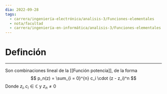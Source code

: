 ```yaml
---
dia: 2022-09-28
tags:
  - carrera/ingeniería-electrónica/analisis-3/Funciones-elementales
  - nota/facultad
  - carrera/ingeniería-en-informática/analisis-3/Funciones-elementales
---
```

# Definción
---
Son combinaciones lineal de la [[Función potencia]], de la forma
$$ p_n(z) = \sum_{i = 0}^{n} c_i \cdot (z - z_i)^n $$
Donde $z_i, c_i \in \mathbb{C}$ y $z_n \ne 0$ 